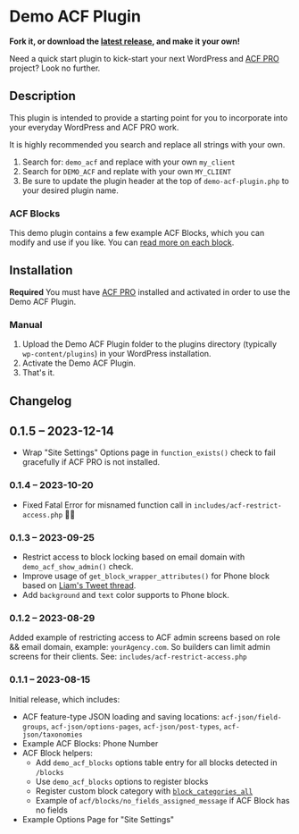 # Demo ACF Plugin

__Fork it, or download the [latest release](https://github.com/colorful-tones/Demo-ACF-Plugin/releases), and make it your own!__

Need a quick start plugin to kick-start your next WordPress and [ACF PRO](https://advancedcustomfields.com) project? Look no further.

## Description

This plugin is intended to provide a starting point for you to incorporate into your everyday WordPress and ACF PRO work.

It is highly recommended you search and replace all strings with your own.

1. Search for: `demo_acf` and replace with your own `my_client`
2. Search for `DEMO_ACF` and replate with your own `MY_CLIENT`
3. Be sure to update the plugin header at the top of `demo-acf-plugin.php` to your desired plugin name.

### ACF Blocks

This demo plugin contains a few example ACF Blocks, which you can modify and use if you like. You can [read more on each block](blocks/README.md).

## Installation

__Required__ You must have [ACF PRO](https://https://www.advancedcustomfields.com/pro/) installed and activated in order to use the Demo ACF Plugin.

### Manual

1. Upload the Demo ACF Plugin folder to the plugins directory (typically `wp-content/plugins`) in your WordPress installation.
2. Activate the Demo ACF Plugin.
3. That's it.

## Changelog

## 0.1.5 – 2023-12-14

- Wrap "Site Settings" Options page in `function_exists()` check to fail gracefully if ACF PRO is not installed.

### 0.1.4 – 2023-10-20

- Fixed Fatal Error for misnamed function call in `includes/acf-restrict-access.php` 🤦‍♂️

### 0.1.3 – 2023-09-25

- Restrict access to block locking based on email domain with `demo_acf_show_admin()` check.
- Improve usage of `get_block_wrapper_attributes()` for Phone block based on [Liam's Tweet thread](https://x.com/lgladdy/status/170011422420935dd).
- Add `background` and `text` color supports to Phone block.

### 0.1.2 – 2023-08-29

Added example of restricting access to ACF admin screens based on role && email domain, example: `yourAgency.com`. So builders can limit admin screens for their clients. See: `includes/acf-restrict-access.php`

### 0.1.1 – 2023-08-15

Initial release, which includes:

- ACF feature-type JSON loading and saving locations: `acf-json/field-groups`, `acf-json/options-pages`, `acf-json/post-types`, `acf-json/taxonomies`
- Example ACF Blocks: Phone Number
- ACF Block helpers:
  - Add `demo_acf_blocks` options table entry for all blocks detected in `/blocks`
  - Use `demo_acf_blocks` options to register blocks
  - Register custom block category with [`block_categories_all`](https://developer.wordpress.org/reference/hooks/block_categories_all/)
  - Example of `acf/blocks/no_fields_assigned_message` if ACF Block has no fields
- Example Options Page for "Site Settings"
